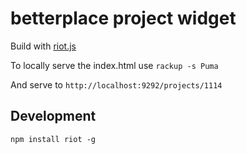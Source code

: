 # betterplace project widget

Build with [riot.js](https://riot.js.org/)

To locally serve the index.html use `rackup -s Puma`

And serve to `http://localhost:9292/projects/1114`

## Development

`npm install riot -g`
